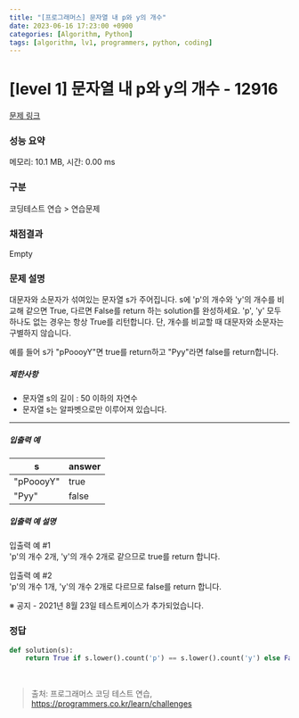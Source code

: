 ```yaml
---
title: "[프로그래머스] 문자열 내 p와 y의 개수"
date: 2023-06-16 17:23:00 +0900
categories: [Algorithm, Python]
tags: [algorithm, lv1, programmers, python, coding]
---
```


# [level 1] 문자열 내 p와 y의 개수 - 12916

[문제 링크](https://school.programmers.co.kr/learn/courses/30/lessons/12916)

### 성능 요약

메모리: 10.1 MB, 시간: 0.00 ms

### 구분

코딩테스트 연습 > 연습문제

### 채점결과

Empty

### 문제 설명

<p>대문자와 소문자가 섞여있는 문자열 s가 주어집니다. s에 'p'의 개수와 'y'의 개수를 비교해 같으면 True, 다르면 False를 return 하는 solution를 완성하세요. 'p', 'y' 모두 하나도 없는 경우는 항상 True를 리턴합니다. 단, 개수를 비교할 때 대문자와 소문자는 구별하지 않습니다.</p>

<p>예를 들어 s가 "pPoooyY"면 true를 return하고 "Pyy"라면 false를 return합니다.</p>

<h5>제한사항</h5>

<ul>
<li>문자열 s의 길이 : 50 이하의 자연수</li>
<li>문자열 s는 알파벳으로만 이루어져 있습니다.</li>
</ul>

<hr>

<h5>입출력 예</h5>

| s         | answer |
|-----------|--------|
| "pPoooyY" | true   |
| "Pyy"     | false  |

<h5>입출력 예 설명</h5>

<p>입출력 예 #1<br>
'p'의 개수 2개, 'y'의 개수 2개로 같으므로 true를 return 합니다.</p>

<p>입출력 예 #2<br>
'p'의 개수 1개, 'y'의 개수 2개로 다르므로 false를 return 합니다.</p>

<p>※ 공지 - 2021년 8월 23일 테스트케이스가 추가되었습니다.</p>

### 정답

```python
def solution(s):
    return True if s.lower().count('p') == s.lower().count('y') else False
```

<br>

> 출처: 프로그래머스 코딩 테스트 연습, https://programmers.co.kr/learn/challenges
